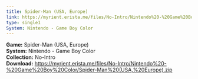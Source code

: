 ```yaml
---
title: Spider-Man (USA, Europe)
link: https://myrient.erista.me/files/No-Intro/Nintendo%20-%20Game%20Boy%20Color/Spider-Man%20(USA,%20Europe).zip
type: single1
System: Nintendo - Game Boy Color
---
```

<b>Game:</b> Spider-Man (USA, Europe)<br>
<b>System:</b> Nintendo - Game Boy Color<br>
<b>Collection:</b> No-Intro<br>
<b>Download:</b> https://myrient.erista.me/files/No-Intro/Nintendo%20-%20Game%20Boy%20Color/Spider-Man%20(USA,%20Europe).zip